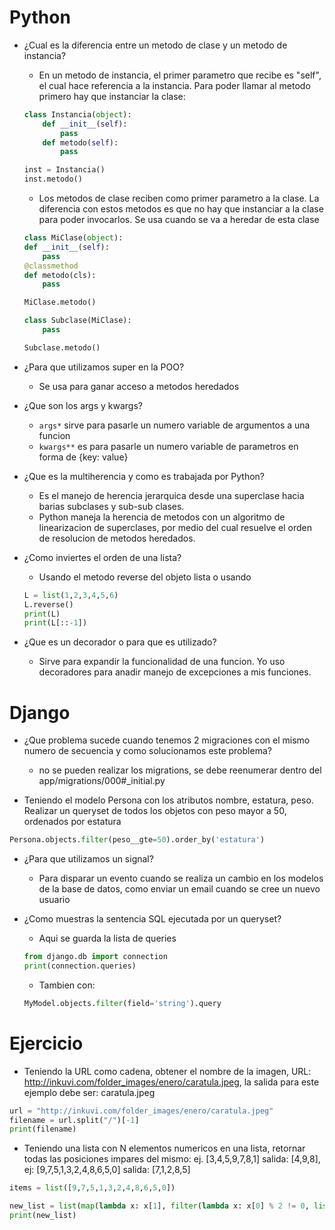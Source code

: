 # Python #

* ¿Cual es la diferencia entre un metodo de clase y un metodo de instancia?
    * En un metodo de instancia, el primer parametro que recibe es "self", el cual hace referencia a la instancia. Para poder llamar al metodo primero hay que instanciar la clase:
    ```python
    class Instancia(object):
        def __init__(self):
            pass
        def metodo(self):
            pass

    inst = Instancia()
    inst.metodo()
    ```
    * Los metodos de clase reciben como primer parametro a la clase. La diferencia con estos metodos es que no hay que instanciar a la clase para poder invocarlos. Se usa cuando se va a heredar de esta clase
    ```python
    class MiClase(object):
    def __init__(self):
        pass
    @classmethod
    def metodo(cls):
        pass

    MiClase.metodo()

    class Subclase(MiClase):
        pass

    Subclase.metodo()
    ```

* ¿Para que utilizamos super en la POO?
    * Se usa para ganar acceso a metodos heredados

* ¿Que son los args y kwargs?
    * ```args*``` sirve para pasarle un numero variable de argumentos a una funcion
    * ```kwargs**``` es para pasarle un numero variable de parametros en forma de {key: value}

* ¿Que es la multiherencia y como es trabajada por Python?
    * Es el manejo de herencia jerarquica desde una superclase hacia barias subclases y sub-sub clases.
    * Python maneja la herencia de metodos con un algoritmo de linearizacion de superclases, por medio del cual resuelve el orden de resolucion de metodos heredados.

* ¿Como inviertes el orden de una lista?
    * Usando el metodo reverse del objeto lista o usando 
    ```python
    L = list(1,2,3,4,5,6)
    L.reverse()
    print(L)
    print(L[::-1])
    ```

* ¿Que es un decorador o para que es utilizado?
    * Sirve para expandir la funcionalidad de una funcion. Yo uso decoradores para anadir manejo de excepciones a mis funciones.

# Django #

* ¿Que problema sucede cuando tenemos 2 migraciones con el mismo numero de secuencia y como solucionamos este problema?
    * no se pueden realizar los migrations, se debe reenumerar dentro del app/migrations/000#_initial.py

* Teniendo el modelo Persona con los atributos nombre, estatura, peso. Realizar un queryset de todos los objetos con peso mayor a 50, ordenados por estatura
```python
Persona.objects.filter(peso__gte=50).order_by('estatura')
```
* ¿Para que utilizamos un signal?
    * Para disparar un evento cuando se realiza un cambio en los modelos de la base de datos, como enviar un email cuando se cree un nuevo usuario

* ¿Como muestras la sentencia SQL ejecutada por un queryset?
    * Aqui se guarda la lista de queries
    ```python
    from django.db import connection
    print(connection.queries)
    ```
    * Tambien con:
    ```python
    MyModel.objects.filter(field='string').query
    ```

# Ejercicio

* Teniendo la URL como cadena, obtener el nombre de la imagen, URL: http://inkuvi.com/folder_images/enero/caratula.jpeg, la salida para este ejemplo debe ser: caratula.jpeg
```python
url = "http://inkuvi.com/folder_images/enero/caratula.jpeg"
filename = url.split("/")[-1] 
print(filename)
```

* Teniendo una lista con N elementos numericos en una lista, retornar todas las posiciones impares del mismo: ej. [3,4,5,9,7,8,1] salida: [4,9,8], ej: [9,7,5,1,3,2,4,8,6,5,0] salida: [7,1,2,8,5]
```python
items = list([9,7,5,1,3,2,4,8,6,5,0])

new_list = list(map(lambda x: x[1], filter(lambda x: x[0] % 2 != 0, list(enumerate(items)))))
print(new_list)
```
